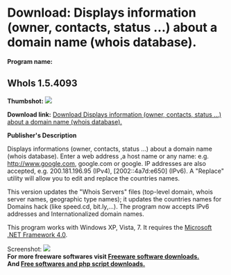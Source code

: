 # Download: Displays information (owner, contacts, status ...) about a domain name (whois database).

**Program name:**

## WhoIs 1.5.4093

  
**Thumbshot:** ![](http://www.freewarefiles.com/screenshot/pzwhois1_md.jpg)   
  
**Download link:** [Download Displays information (owner, contacts, status ...) about a domain name (whois database).](http://freesoftwares.boysofts.com/WhoIs_program_30997.html)  
  


**Publisher's Description**  
  


Displays informations (owner, contacts, status ...) about a domain name (whois database). Enter a web address ,a host name or any name: e.g. http://www.google.com, google.com or google. IP addresses are also accepted, e.g. 200.181.196.95 (IPv4), [2002::4a7d:e650] (IPv6). A "Replace" utility will allow you to edit and replace the countries names. 

This version updates the "Whois Servers" files (top-level domain, whois server names, geographic type names); it updates the countries names for Domains hack (like speed.cd, bit.ly,...). The program now accepts IPv6 addresses and Internationalized domain names.

This program works with Windows XP, Vista, 7. It requires the [Microsoft .NET Framework 4.0](http://www.freewarefiles.com/Microsoft-NET-Framework-4_program_55008.html).

  
  
Screenshot: ![](http://www.freewarefiles.com/screenshot/pzwhois1.jpg)   
**For more freeware softwares visit [Freeware software downloads.](http://freesoftwares.boysofts.com/)**   
**And [Free softwares and php script downloads.](http://www.boysofts.com/)**
